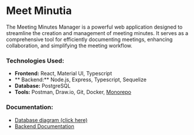 # Meet Minutia

The Meeting Minutes Manager is a powerful web application designed to streamline the creation and management of meeting minutes. It serves as a comprehensive tool for efficiently documenting meetings, enhancing collaboration, and simplifying the meeting workflow.

### Technologies Used:

- **Frontend:** React, Material UI, Typescript
- ** Backend:** Node.js, Express, Typescript, Sequelize
- **Database:** PostgreSQL
- **Tools:** Postman, Draw.io, Git, Docker, [Monorepo](https://github.com/DanielFlores1223/monorepo-template 'Monorepo')

### Documentation:

- [Database diagram (click here)](https://drive.google.com/file/d/1By51oLtnk6JvRui0qXrQ1-_SVXyzg2V0/view?usp=sharing 'Database diagram (click here)')
- [Backend Documentation](https://documenter.getpostman.com/view/24255128/2s946fet5W 'Backend Documentation')
